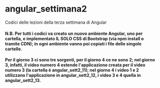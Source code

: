 # angular_settimana2
Codici delle lezioni della terza settimana di Angular
#### N.B. Per tutti i codici va creato un nuovo ambiente Angular, uno per cartella, e implementato IL SOLO CSS di Bootstrap (via npm install o tramite CDN); in ogni ambiente vanno poi copiati i file delle singole cartelle.
#### Per il giorno 3 ci sono tre sorgenti, per il giorno 4 ce ne sono 2; nel giorno 3, infatti, il video numero 4 estende l'applicazione creata per il video numero 3 (la cartella è angular_sett2_11); nel giorno 4 i video 1 e 2 utilizzano l'applicazione in angular_sett2_12, i video 3 e 4 quella in angular_sett2_13.
